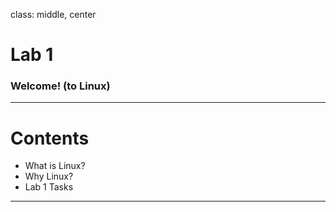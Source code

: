 class: middle, center

# Lab 1
### Welcome! (to Linux)

---

# Contents
- What is Linux?
- Why Linux?
- Lab 1 Tasks

---

<div style="width: 100%; height: 100%; background-image: url(./os.png);background-repeat: no-repeat; background-size: contain;"></div>

???

You probably recognize Windows and macOS, but when I started school, I did not know Linux.

---
class: middle, center

# What is Linux?

???

Like the other 2, Linux is an operating system. 
- it manages hardware like CPUs, USB Ports, and WiFi modems
- it lets programmers (like you) write software that doesn't think too hard about the hardware

---
# Why Linux?
### Amazon, Google, Apple, Microsoft

???

We may not see Linux as users, but developers should be familiar with it. 
- it's overwhelmingly the Operating System of web servers
- it's used by all these companies, and they employ engineers to maintain Linux systems

Why is Linux so popular?
- Open Source – code is available for free to anyone
- No licensing fees: great for profits
- Community maintained: lets you benefit from bug fixes (e.g. OpenSSL)

---

# Using Linux
### The Shell

???

Using Linux can be challenging:
- You'll need to use a "command prompt", which is a text based interface.
- Different from the Graphical User Interfaces (macOS and windows)

Why use the shell?
- Often the only way
- Reliable and fast
  - especially for "low spec" machines that might struggle to render a GUI
  - fast over bad network connections

As the name "command prompt" implies, the shell is how you tell the computer to do things:
- previously, it might be "run my C program" (CS103, EE109)
- now, it will be more complicated
  - ideally, you'll learn to look at, move, copy, and delete files

---

# Tasks
- Set up a Linux Virtual Machine
- Set up your Raspberry Pi

---

# Lab 1 Tasks
- Please use FAQ